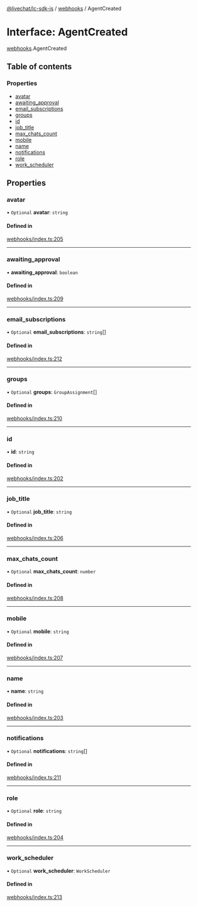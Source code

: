 [@livechat/lc-sdk-js](../README.md) / [webhooks](../modules/webhooks.md) / AgentCreated

# Interface: AgentCreated

[webhooks](../modules/webhooks.md).AgentCreated

## Table of contents

### Properties

- [avatar](webhooks.AgentCreated.md#avatar)
- [awaiting\_approval](webhooks.AgentCreated.md#awaiting_approval)
- [email\_subscriptions](webhooks.AgentCreated.md#email_subscriptions)
- [groups](webhooks.AgentCreated.md#groups)
- [id](webhooks.AgentCreated.md#id)
- [job\_title](webhooks.AgentCreated.md#job_title)
- [max\_chats\_count](webhooks.AgentCreated.md#max_chats_count)
- [mobile](webhooks.AgentCreated.md#mobile)
- [name](webhooks.AgentCreated.md#name)
- [notifications](webhooks.AgentCreated.md#notifications)
- [role](webhooks.AgentCreated.md#role)
- [work\_scheduler](webhooks.AgentCreated.md#work_scheduler)

## Properties

### avatar

• `Optional` **avatar**: `string`

#### Defined in

[webhooks/index.ts:205](https://github.com/livechat/lc-sdk-js/blob/11cc290/src/webhooks/index.ts#L205)

___

### awaiting\_approval

• **awaiting\_approval**: `boolean`

#### Defined in

[webhooks/index.ts:209](https://github.com/livechat/lc-sdk-js/blob/11cc290/src/webhooks/index.ts#L209)

___

### email\_subscriptions

• `Optional` **email\_subscriptions**: `string`[]

#### Defined in

[webhooks/index.ts:212](https://github.com/livechat/lc-sdk-js/blob/11cc290/src/webhooks/index.ts#L212)

___

### groups

• `Optional` **groups**: `GroupAssignment`[]

#### Defined in

[webhooks/index.ts:210](https://github.com/livechat/lc-sdk-js/blob/11cc290/src/webhooks/index.ts#L210)

___

### id

• **id**: `string`

#### Defined in

[webhooks/index.ts:202](https://github.com/livechat/lc-sdk-js/blob/11cc290/src/webhooks/index.ts#L202)

___

### job\_title

• `Optional` **job\_title**: `string`

#### Defined in

[webhooks/index.ts:206](https://github.com/livechat/lc-sdk-js/blob/11cc290/src/webhooks/index.ts#L206)

___

### max\_chats\_count

• `Optional` **max\_chats\_count**: `number`

#### Defined in

[webhooks/index.ts:208](https://github.com/livechat/lc-sdk-js/blob/11cc290/src/webhooks/index.ts#L208)

___

### mobile

• `Optional` **mobile**: `string`

#### Defined in

[webhooks/index.ts:207](https://github.com/livechat/lc-sdk-js/blob/11cc290/src/webhooks/index.ts#L207)

___

### name

• **name**: `string`

#### Defined in

[webhooks/index.ts:203](https://github.com/livechat/lc-sdk-js/blob/11cc290/src/webhooks/index.ts#L203)

___

### notifications

• `Optional` **notifications**: `string`[]

#### Defined in

[webhooks/index.ts:211](https://github.com/livechat/lc-sdk-js/blob/11cc290/src/webhooks/index.ts#L211)

___

### role

• `Optional` **role**: `string`

#### Defined in

[webhooks/index.ts:204](https://github.com/livechat/lc-sdk-js/blob/11cc290/src/webhooks/index.ts#L204)

___

### work\_scheduler

• `Optional` **work\_scheduler**: `WorkScheduler`

#### Defined in

[webhooks/index.ts:213](https://github.com/livechat/lc-sdk-js/blob/11cc290/src/webhooks/index.ts#L213)
